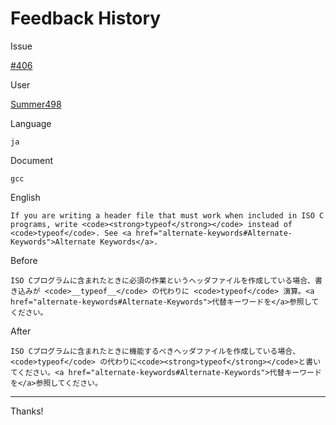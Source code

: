 # Feedback History

Issue

[#406](https://github.com/runebookdev/runebook/issues/406)

User

[Summer498](https://github.com/Summer498/)

Language

```
ja
```

Document

```
gcc
```


English

```
If you are writing a header file that must work when included in ISO C programs, write <code><strong>typeof</strong></code> instead of <code>typeof</code>. See <a href="alternate-keywords#Alternate-Keywords">Alternate Keywords</a>.
```

Before

```
ISO Cプログラムに含まれたときに必須の作業というヘッダファイルを作成している場合、書き込みが <code>__typeof__</code> の代わりに <code>typeof</code> 演算。<a href="alternate-keywords#Alternate-Keywords">代替キーワードを</a>参照してください。
```


After

```
ISO Cプログラムに含まれたときに機能するべきヘッダファイルを作成している場合、<code>typeof</code> の代わりに<code><strong>typeof</strong></code>と書いてください。<a href="alternate-keywords#Alternate-Keywords">代替キーワードを</a>参照してください。
```

---
Thanks!